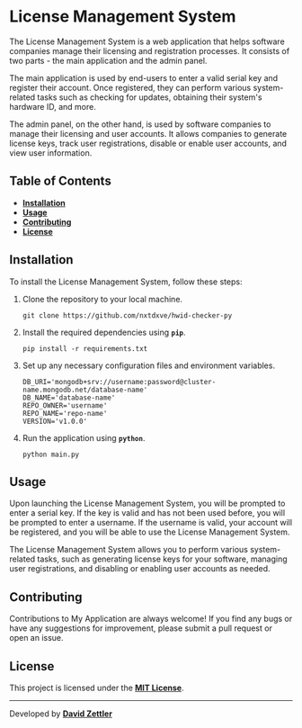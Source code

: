 # **License Management System**

The License Management System is a web application that helps software companies manage their licensing and registration processes. It consists of two parts - the main application and the admin panel.

The main application is used by end-users to enter a valid serial key and register their account. Once registered, they can perform various system-related tasks such as checking for updates, obtaining their system's hardware ID, and more.

The admin panel, on the other hand, is used by software companies to manage their licensing and user accounts. It allows companies to generate license keys, track user registrations, disable or enable user accounts, and view user information.

## **Table of Contents**

- **[Installation](https://github.com/nxtdxve/hwid-checker-py/edit/master/README.md#installation)**
- **[Usage](https://github.com/nxtdxve/hwid-checker-py/edit/master/README.md#usage)**
- **[Contributing](https://github.com/nxtdxve/hwid-checker-py/edit/master/README.md#contributing)**
- **[License](https://github.com/nxtdxve/hwid-checker-py/edit/master/README.md#license)**

## **Installation**

To install the License Management System, follow these steps:

1. Clone the repository to your local machine.
    
    ```
    git clone https://github.com/nxtdxve/hwid-checker-py
    ```
    
2. Install the required dependencies using **`pip`**.
    
    ```
    pip install -r requirements.txt
    ```
    
3. Set up any necessary configuration files and environment variables.

    ```
    DB_URI='mongodb+srv://username:password@cluster-name.mongodb.net/database-name'
    DB_NAME='database-name'
    REPO_OWNER='username'
    REPO_NAME='repo-name'
    VERSION='v1.0.0'
    ```

4. Run the application using **`python`**.
    
    ```
    python main.py
    ```
    

## **Usage**

Upon launching the License Management System, you will be prompted to enter a serial key. If the key is valid and has not been used before, you will be prompted to enter a username. If the username is valid, your account will be registered, and you will be able to use the License Management System.

The License Management System allows you to perform various system-related tasks, such as generating license keys for your software, managing user registrations, and disabling or enabling user accounts as needed.

## **Contributing**

Contributions to My Application are always welcome! If you find any bugs or have any suggestions for improvement, please submit a pull request or open an issue.

## **License**

This project is licensed under the **[MIT License](https://github.com/nxtdxve/hwid-checker-py/blob/master/LICENSE.md)**.

---

Developed by **[David Zettler](https://github.com/nxtdxve)**
